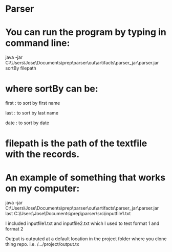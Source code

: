 # Parser

# You can run the program by typing in command line:

java -jar C:\Users\Jose\Documents\prep\parser\out\artifacts\parser_jar\parser.jar sortBy filepath

# where sortBy can be:
first : to sort by first name

last : to sort by last name

date : to sort by date

# filepath is the path of the textfile with the records.

# An example of something that works on my computer:

java -jar C:\Users\Jose\Documents\prep\parser\out\artifacts\parser_jar\parser.jar last C:\\Users\\Jose\\Documents\\prep\\parser\\src\\inputfile1.txt

I included inputfile1.txt and inputfile2.txt which I used to test format 1 and format 2

Output is outputed at a default location in the project folder where you clone thing repo. i.e. /.../project/output.tx
